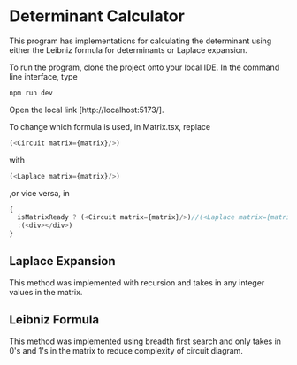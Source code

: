 # Determinant Calculator

This program has implementations for calculating the determinant using either the Leibniz formula for determinants or Laplace expansion. 

To run the program, clone the project onto your local IDE. In the command line interface, type
```js
npm run dev
```
Open the local link [http://localhost:5173/].

To change which formula is used, in Matrix.tsx, replace
```js
(<Circuit matrix={matrix}/>)
```
with
```js
(<Laplace matrix={matrix}/>)
```
,or vice versa, in
```js
{
  isMatrixReady ? (<Circuit matrix={matrix}/>)//(<Laplace matrix={matrix}/>)//
  :(<div></div>)
}
```

## Laplace Expansion
This method was implemented with recursion and takes in any integer values in the matrix.

## Leibniz Formula
This method was implemented using breadth first search and only takes in 0's and 1's in the matrix to reduce complexity of circuit diagram.